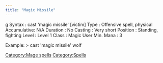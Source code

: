 ```yaml
---
title: "Magic Missile"
---
```


<nowiki>g Syntax : cast 'magic missile' \[victim\] Type : Offensive
spell, physical Accumulative: N/A Duration : No Casting : Very short
Position : Standing, fighting Level : Level 1 Class : Magic User Min.
Mana : 3

</pre>

Example: \> cast 'magic missile' wolf

[Category:Mage spells](Category:Mage_spells "wikilink")
[Category:Spells](Category:Spells "wikilink")
